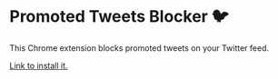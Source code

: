 # Promoted Tweets Blocker 🐦

This Chrome extension blocks promoted tweets on your Twitter feed.

[Link to install it.](https://chrome.google.com/webstore/detail/promoted-tweets-blocker/gohabmodddclokgdkhamkfpliknihccg)
